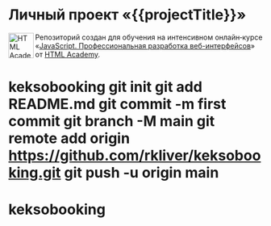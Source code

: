 # Личный проект «{{projectTitle}}»
<a href="https://htmlacademy.ru/intensive/javascript"><img align="left" width="50" height="50" alt="HTML Academy" src="https://up.htmlacademy.ru/static/img/intensive/javascript/logo-for-github-2.png"></a>

Репозиторий создан для обучения на интенсивном онлайн‑курсе «[JavaScript. Профессиональная разработка веб-интерфейсов](https://htmlacademy.ru/intensive/javascript)» от [HTML Academy](https://htmlacademy.ru).
# keksobooking git init git add README.md git commit -m first commit git branch -M main git remote add origin https://github.com/rkliver/keksobooking.git git push -u origin main
# keksobooking
